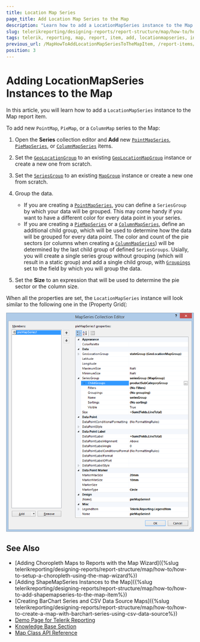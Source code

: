 ```yaml
---
title: Location Map Series
page_title: Add Location Map Series to the Map
description: "Learn how to add a LocationMapSeries instance to the Map report item when using Telerik Reporting."
slug: telerikreporting/designing-reports/report-structure/map/how-to/how-to-add-locationmapseries-to-the-map-item
tags: telerik, reporting, map, report, item, add, locationmapseries, instance
previous_url: /MapHowToAddLocationMapSeriesToTheMapItem, /report-items/map/how-to/how-to-add-locationmapseries-to-the-map-item, /knowledge-base/map-add-locationmapseries
position: 3
---
```


# Adding LocationMapSeries Instances to the Map

In this article, you will learn how to add a `LocationMapSeries` instance to the Map report item.

To add new `PointMap`, `PieMap`, or a `ColumnMap` series to the Map:

1. Open the __Series__ collection editor and __Add__ new [`PointMapSeries`](/api/Telerik.Reporting.PointMapSeries), [`PieMapSeries`](/api/Telerik.Reporting.PieMapSeries), or [`ColumnMapSeries`](/api/Telerik.Reporting.ColumnMapSeries) items.
1. Set the [`GeoLocationGroup`](/api/Telerik.Reporting.LocationMapSeries#Telerik_Reporting_LocationMapSeries_GeoLocationGroup) to an existing [`GeoLocationMapGroup`](/api/Telerik.Reporting.GeoLocationMapGroup) instance or create a new one from scratch.
1. Set the [`SeriesGroup`](/api/Telerik.Reporting.MapSeriesBase#Telerik_Reporting_MapSeriesBase_SeriesGroup) to an existing [`MapGroup`](/api/Telerik.Reporting.MapGroup) instance or create a new one from scratch.
1. Group the data.

	+ If you are creating a [`PointMapSeries`](/api/Telerik.Reporting.PointMapSeries), you can define a `SeriesGroup` by which your data will be grouped. This may come handy if you want to have a different color for every data point in your series.
	+ If you are creating a [`PieMapSeries`](/api/Telerik.Reporting.PieMapSeries) or a [`ColumnMapSeries`](/api/Telerik.Reporting.ColumnMapSeries), define an additional child group, which will be used to determine how the data will be grouped for every data point. The color and count of the pie sectors (or columns when creating a [`ColumnMapSeries`](/api/Telerik.Reporting.ColumnMapSeries)) will be determined by the last child group of defined `SeriesGroups`. Usially, you will create a single series group without grouping (which will result in a static group) and add a single child group, with [`Groupings`](/api/Telerik.Reporting.GroupBase#Telerik_Reporting_GroupBase_Groupings) set to the field by which you will group the data.

1. Set the __Size__ to an expression that will be used to determine the pie sector or the column size.

When all the properties are set, the `LocationMapSeries` instance will look similar to the following one in the (Property Grid(:

![The Location Map Series as configured in the MapSeries Collection Editor of the Report Designer](images/Map_AddLocationMapSeries.png)

## See Also

* [Adding Choropleth Maps to Reports with the Map Wizard]({%slug telerikreporting/designing-reports/report-structure/map/how-to/how-to-setup-a-choropleth-using-the-map-wizard%})
* [Adding ShapeMapSeries Instances to the Map]({%slug telerikreporting/designing-reports/report-structure/map/how-to/how-to-add-shapemapseries-to-the-map-item%})
* [Creating BarChart Series and CSV Data Source Maps]({%slug telerikreporting/designing-reports/report-structure/map/how-to/how-to-create-a-map-with-barchart-series-using-csv-data-source%})
* [Demo Page for Telerik Reporting](https://demos.telerik.com/reporting)
* [Knowledge Base Section](/knowledge-base)
* [Map Class API Reference](/api/telerik.reporting.map)
